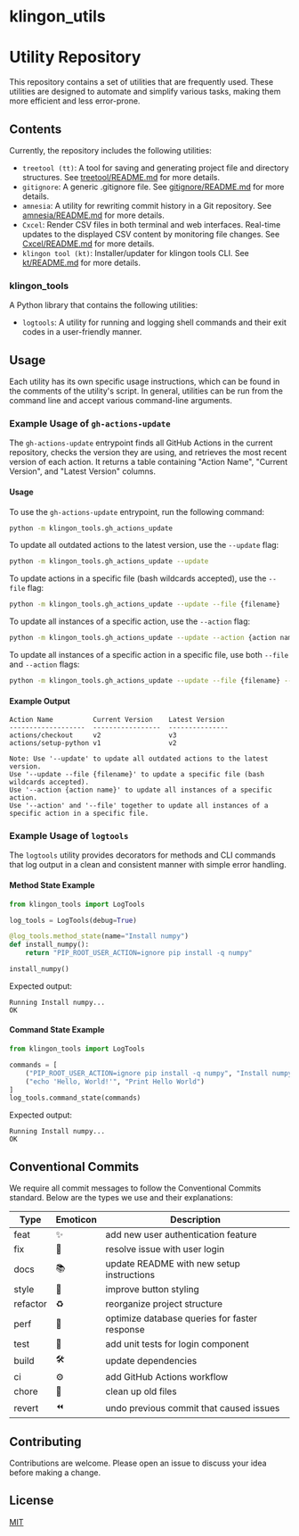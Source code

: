 # klingon_utils
# Utility Repository

This repository contains a set of utilities that are frequently used. These utilities are designed to automate and simplify various tasks, making them more efficient and less error-prone.

## Contents

Currently, the repository includes the following utilities:

- `treetool (tt)`: A tool for saving and generating project file and directory structures. See [treetool/README.md](treetool/README.md) for more details.
- `gitignore`: A generic .gitignore file. See [gitignore/README.md](gitignore/README.md) for more details.
- `amnesia`: A utility for rewriting commit history in a Git repository. See [amnesia/README.md](amnesia/README.md) for more details.
- `Cxcel`: Render CSV files in both terminal and web interfaces. Real-time updates to the displayed CSV content by monitoring file changes. See [Cxcel/README.md](Cxcel/README.md) for more details.
- `klingon tool (kt)`: Installer/updater for klingon tools CLI. See [kt/README.md](kt/README.md) for more details.

### klingon_tools

A Python library that contains the following utilities:

- `logtools`: A utility for running and logging shell commands and their exit codes in a user-friendly manner.

## Usage

Each utility has its own specific usage instructions, which can be found in the comments of the utility's script. In general, utilities can be run from the command line and accept various command-line arguments.

### Example Usage of `gh-actions-update`

The `gh-actions-update` entrypoint finds all GitHub Actions in the current repository, checks the version they are using, and retrieves the most recent version of each action. It returns a table containing "Action Name", "Current Version", and "Latest Version" columns.

#### Usage

To use the `gh-actions-update` entrypoint, run the following command:

```sh
python -m klingon_tools.gh_actions_update
```

To update all outdated actions to the latest version, use the `--update` flag:

```sh
python -m klingon_tools.gh_actions_update --update
```

To update actions in a specific file (bash wildcards accepted), use the `--file` flag:

```sh
python -m klingon_tools.gh_actions_update --update --file {filename}
```

To update all instances of a specific action, use the `--action` flag:

```sh
python -m klingon_tools.gh_actions_update --update --action {action name}
```

To update all instances of a specific action in a specific file, use both `--file` and `--action` flags:

```sh
python -m klingon_tools.gh_actions_update --update --file {filename} --action {action name}
```

#### Example Output

```plaintext
Action Name          Current Version    Latest Version
-------------------  -----------------  ---------------
actions/checkout     v2                 v3
actions/setup-python v1                 v2

Note: Use '--update' to update all outdated actions to the latest version.
Use '--update --file {filename}' to update a specific file (bash wildcards accepted).
Use '--action {action name}' to update all instances of a specific action.
Use '--action' and '--file' together to update all instances of a specific action in a specific file.
```

### Example Usage of `logtools`

The `logtools` utility provides decorators for methods and CLI commands that log output in a clean and consistent manner with simple error handling.

#### Method State Example

```python
from klingon_tools import LogTools

log_tools = LogTools(debug=True)

@log_tools.method_state(name="Install numpy")
def install_numpy():
    return "PIP_ROOT_USER_ACTION=ignore pip install -q numpy"

install_numpy()
```

Expected output:

```plaintext
Running Install numpy...                                               OK
```

#### Command State Example

```python
from klingon_tools import LogTools

commands = [
    ("PIP_ROOT_USER_ACTION=ignore pip install -q numpy", "Install numpy"),
    ("echo 'Hello, World!'", "Print Hello World")
]
log_tools.command_state(commands)
```

Expected output:

```plaintext
Running Install numpy...                                               OK
```

## Conventional Commits

We require all commit messages to follow the Conventional Commits standard. Below are the types we use and their explanations:

| Type      | Emoticon | Description                                      |
|-----------|----------|--------------------------------------------------|
| feat      | ✨        | add new user authentication feature              |
| fix       | 🐛        | resolve issue with user login                    |
| docs      | 📚        | update README with new setup instructions        |
| style     | 💄        | improve button styling                           |
| refactor  | ♻️        | reorganize project structure                     |
| perf      | 🚀        | optimize database queries for faster response    |
| test      | 🚨        | add unit tests for login component               |
| build     | 🛠️        | update dependencies                              |
| ci        | ⚙️        | add GitHub Actions workflow                      |
| chore     | 🔧        | clean up old files                               |
| revert    | ⏪        | undo previous commit that caused issues          |

## Contributing

Contributions are welcome. Please open an issue to discuss your idea before making a change.

## License

[MIT](https://choosealicense.com/licenses/mit/)
